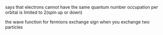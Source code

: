 


says that electrons cannot have the same quantum number
occupation per orbital is limited to 2(spin up or down)


the wave function for fermions exchange sign when you exchange two particles



